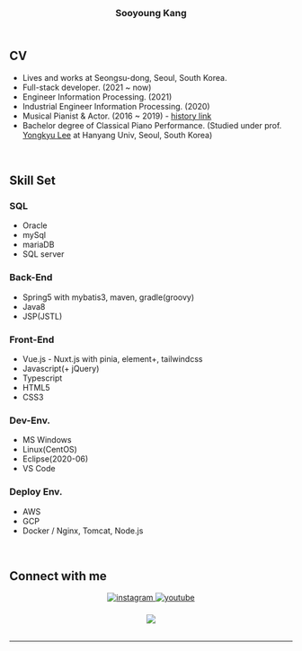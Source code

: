 ### <br/><div align="center">Sooyoung Kang</div>
## <br/>CV
- Lives and works at Seongsu-dong, Seoul, South Korea.
- Full-stack developer. (2021 ~ now)
- Engineer Information Processing. (2021)
- Industrial Engineer Information Processing. (2020)
- Musical Pianist & Actor. (2016 ~ 2019) - <a href="http://www.playdb.co.kr/artistdb/detail.asp?ManNo=43465" target="_blank">history link</a>
- Bachelor degree of Classical Piano Performance. (Studied under prof. <a href="https://music.apple.com/us/artist/yongkyu-lee/268806122" target="_blank">Yongkyu Lee</a> at Hanyang Univ, Seoul, South Korea)
<br/>

## Skill Set  
### SQL
- Oracle
- mySql
- mariaDB
- SQL server
### Back-End
- Spring5 with mybatis3, maven, gradle(groovy)
- Java8
- JSP(JSTL)
### Front-End
- Vue.js - Nuxt.js with pinia, element+, tailwindcss
- Javascript(+ jQuery)
- Typescript
- HTML5
- CSS3
### Dev-Env.
- MS Windows
- Linux(CentOS)
- Eclipse(2020-06)
- VS Code
### Deploy Env.
- AWS
- GCP
- Docker / Nginx, Tomcat, Node.js
<br/>

## Connect with me  
<div align="center">
<a href="https://instagram.com/slpydg" target="_blank">
<img src=https://img.shields.io/badge/instagram-%23000000.svg?&style=for-the-badge&logo=instagram&logoColor=white alt=instagram style="margin-bottom: 5px;" />
</a>
<a href="https://www.youtube.com/homeStayingPiano" target="_blank">
<img src=https://img.shields.io/badge/youtube-%23EE4831.svg?&style=for-the-badge&logo=youtube&logoColor=white alt=youtube style="margin-bottom: 5px;" />
</a>
</div>
<br/>  

<div align="center">
<img src="https://komarev.com/ghpvc/?username=sykang0223&&style=flat-square" align="center" />
</div>  
  

<br/> 

----
